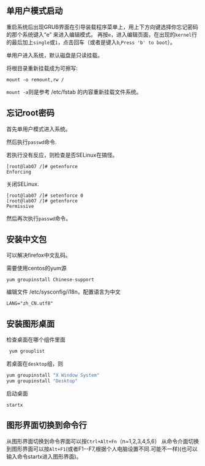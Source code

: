 ## 单用户模式启动

重启系统后出现GRUB界面在引导装载程序菜单上，用上下方向键选择你忘记密码的那个系统键入“e” 来进入编辑模式。
再按`e`，进入编辑页面，在出现的`kernel`行的最后加上`single`或`1`，点击回车（或者是键入`b`,`Press 'b' to boot`）。

单用户进入系统，默认磁盘是只读挂载。

将根目录重新挂载成为可擦写:

```shell
mount -o remount,rw /
```

`mount -a`则是参考 /etc/fstab 的内容重新挂载文件系统。

## 忘记root密码

首先单用户模式进入系统。

然后执行`passwd`命令.

若执行没有反应，则检查是否SELinux在搞怪。

```shell
[root@lab07 /]# getenforce
Enforcing
```

关闭SELinux.

```shell
[root@lab07 /]# setenforce 0
[root@lab07 /]# getenforce
Permissive
```

然后再次执行`passwd`命令。

## 安装中文包
可以解决firefox中文乱码。

需要使用centos的yum源

```shell
yum groupinstall Chinese-support
```

编辑文件 /etc/sysconfig/i18n，配置语言为中文

```shell
LANG="zh_CN.utf8"
```

## 安装图形桌面

检查桌面在哪个组件里面

```sh
 yum grouplist
 ```

 若桌面在`desktop`组，则

 ```sh
yum groupinstall "X Window System"
yum groupinstall "Desktop"
```

启动桌面

```
startx
```

## 图形界面切换到命令行

从图形界面切换到命令界面可以按`Ctrl+Alt+Fn`（n=1,2,3,4,5,6）
从命令介面切换到图形界面可以按`Alt+F1`(或者F1--F7,根据个人电脑设置不同.可能不一样)(也可以输入命令startx进入图形界面)。
